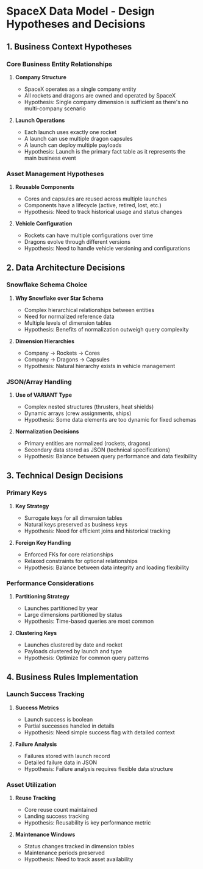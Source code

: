 # SpaceX Data Model - Design Hypotheses and Decisions

## 1. Business Context Hypotheses

### Core Business Entity Relationships

1. **Company Structure**

   - SpaceX operates as a single company entity
   - All rockets and dragons are owned and operated by SpaceX
   - Hypothesis: Single company dimension is sufficient as there's no multi-company scenario

2. **Launch Operations**
   - Each launch uses exactly one rocket
   - A launch can use multiple dragon capsules
   - A launch can deploy multiple payloads
   - Hypothesis: Launch is the primary fact table as it represents the main business event

### Asset Management Hypotheses

1. **Reusable Components**

   - Cores and capsules are reused across multiple launches
   - Components have a lifecycle (active, retired, lost, etc.)
   - Hypothesis: Need to track historical usage and status changes

2. **Vehicle Configuration**
   - Rockets can have multiple configurations over time
   - Dragons evolve through different versions
   - Hypothesis: Need to handle vehicle versioning and configurations

## 2. Data Architecture Decisions

### Snowflake Schema Choice

1. **Why Snowflake over Star Schema**

   - Complex hierarchical relationships between entities
   - Need for normalized reference data
   - Multiple levels of dimension tables
   - Hypothesis: Benefits of normalization outweigh query complexity

2. **Dimension Hierarchies**
   - Company → Rockets → Cores
   - Company → Dragons → Capsules
   - Hypothesis: Natural hierarchy exists in vehicle management

### JSON/Array Handling

1. **Use of VARIANT Type**

   - Complex nested structures (thrusters, heat shields)
   - Dynamic arrays (crew assignments, ships)
   - Hypothesis: Some data elements are too dynamic for fixed schemas

2. **Normalization Decisions**
   - Primary entities are normalized (rockets, dragons)
   - Secondary data stored as JSON (technical specifications)
   - Hypothesis: Balance between query performance and data flexibility

## 3. Technical Design Decisions

### Primary Keys

1. **Key Strategy**

   - Surrogate keys for all dimension tables
   - Natural keys preserved as business keys
   - Hypothesis: Need for efficient joins and historical tracking

2. **Foreign Key Handling**
   - Enforced FKs for core relationships
   - Relaxed constraints for optional relationships
   - Hypothesis: Balance between data integrity and loading flexibility

### Performance Considerations

1. **Partitioning Strategy**

   - Launches partitioned by year
   - Large dimensions partitioned by status
   - Hypothesis: Time-based queries are most common

2. **Clustering Keys**
   - Launches clustered by date and rocket
   - Payloads clustered by launch and type
   - Hypothesis: Optimize for common query patterns

## 4. Business Rules Implementation

### Launch Success Tracking

1. **Success Metrics**

   - Launch success is boolean
   - Partial successes handled in details
   - Hypothesis: Need simple success flag with detailed context

2. **Failure Analysis**
   - Failures stored with launch record
   - Detailed failure data in JSON
   - Hypothesis: Failure analysis requires flexible data structure

### Asset Utilization

1. **Reuse Tracking**

   - Core reuse count maintained
   - Landing success tracking
   - Hypothesis: Reusability is key performance metric

2. **Maintenance Windows**
   - Status changes tracked in dimension tables
   - Maintenance periods preserved
   - Hypothesis: Need to track asset availability
